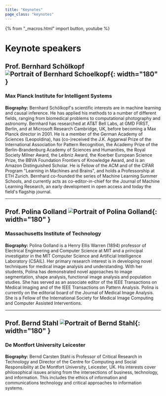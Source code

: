 ```yaml
---
title: "Keynotes"
page_class: "keynotes"
---
```


{% from "_macros.html" import button, youtube %}

<!-- page_class: "keynotes-without-details" -->
# Keynote speakers


## Prof. Bernhard Schölkopf ![Portrait of Bernhard Schoelkopf](/images/keynotes/schoelkopf.png){: width="180" }
### Max Planck Institute for Intelligent Systems
#### 

**Biography:** Bernhard Schölkopf's scientific interests are in machine learning and causal inference. He has applied his methods to a number of different fields, ranging from biomedical problems to computational photography and astronomy. Bernhard has researched at AT&T Bell Labs, at GMD FIRST, Berlin, and at Microsoft Research Cambridge, UK, before becoming a Max Planck director in 2001. He is a member of the German Academy of Sciences (Leopoldina), has (co-)received the J.K. Aggarwal Prize of the International Association for Pattern Recognition, the Academy Prize of the Berlin-Brandenburg Academy of Sciences and Humanities, the Royal Society Milner Award, the Leibniz Award, the Koerber European Science Prize, the BBVA Foundation Frontiers of Knowledge Award, and is an Amazon Distinguished Scholar. He is Fellow of the ACM and of the CIFAR Program "Learning in Machines and Brains", and holds a Professorship at ETH Zurich.
Bernhard co-founded the series of Machine Learning Summer Schools, and currently acts as co-editor-in-chief for the Journal of Machine Learning Research, an early development in open access and today the field's flagship journal.

***

## Prof. Polina Golland ![Portrait of Polina Golland](/images/keynotes/golland.png){: width="180" }
### Massachusetts Institute of Technology
#### 

**Biography:** Polina Golland is a Henry Ellis Warren (1894) professor of Electrical Engineering and Computer Science at MIT and a principal investigator in the MIT Computer Science and Artificial Intelligence Laboratory (CSAIL). Her primary research interest is in developing novel techniques for medical image analysis and understanding. With her students, Polina has demonstrated novel approaches to image segmentation, shape analysis, functional image analysis and population studies. She has served as an associate editor of the IEEE Transactions on Medical Imaging and of the IEEE Transactions on Pattern Analysis. Polina is currently on the editorial board of the Journal of Medical Image Analysis. She is a Fellow of the International Society for Medical Image Computing and Computer Assisted Interventions.

***

## Prof. Bernd Stahl ![Portrait of Bernd Stahl](/images/keynotes/stahl.png){: width="180" }
### De Montfort University Leicester
#### 

**Biography:** Bernd Carsten Stahl is Professor of Critical Research in Technology and Director of the Centre for Computing and Social Responsibility at De Montfort University, Leicester, UK. His interests cover philosophical issues arising from the intersections of business, technology, and information. This includes the ethics of information and communications technology and critical approaches to information systems.
